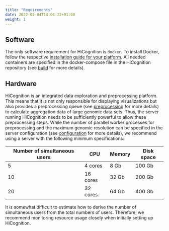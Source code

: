 ```yaml
---
title: "Requirements"
date: 2022-02-04T14:04:22+01:00
weight: 1
---
```


## Software

The only software requirement for HiCognition is `docker`. To install Docker, follow the respective [installation guide for your platform](https://docs.docker.com/get-docker/). All needed containers are specified in the docker-compose file in the HiCognition repository (see [build](/installation/build) for more details).

## Hardware

HiCognition is an integrated data exploration and preprocessing platform. This means that it is not only responsible for displaying visualizations but also provides a preprocessing queue (see [preprocessing](/preprocessing) for more details) to calculate aggregation data of large genomic data sets. Thus, the server running HiCognition needs to be sufficiently powerful to allow these preprocessing steps. While the number of parallel worker processes for preprocessing and the maximum genomic resolution can be specified in the server configuration (see [configuration](/installation/configuration) for more details), we recommend using a server with the following minimum specifications:

| Number of simultaneous users | CPU      | Memory | Disk space |
|------------------------------|----------|--------|------------|
| 5                            | 4 cores  | 8 Gb   | 100 Gb     |
| 10                           | 16 cores | 32 Gb  | 200 Gb     |
| 20                           | 32 cores | 64 Gb  | 400 Gb     |

It is somewhat difficult to estimate how to derive the number of simultaneous users from the total numbers of users. Therefore, we recommend monitoring resource usage closely when initially setting up HiCognition.